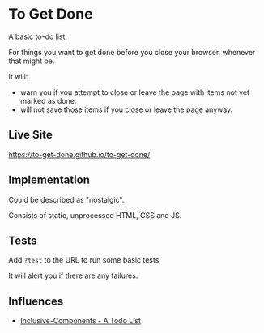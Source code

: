 # To Get Done

A basic to-do list.

For things you want to get done before you close your browser, whenever that might be.

It will:

* warn you if you attempt to close or leave the page with items not yet marked as done.
* will not save those items if you close or leave the page anyway.

## Live Site

https://to-get-done.github.io/to-get-done/

## Implementation

Could be described as "nostalgic".

Consists of static, unprocessed HTML, CSS and JS.

## Tests

Add `?test` to the URL to run some basic tests.

It will alert you if there are any failures.

## Influences

* [Inclusive-Components - A Todo List](https://inclusive-components.design/a-todo-list/)
